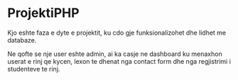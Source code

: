 # ProjektiPHP

Kjo eshte faza e dyte e projektit, ku cdo gje funksionalizohet dhe lidhet me databaze.

Ne qofte se nje user eshte admin, ai ka casje ne dashboard ku menaxhon userat e rinj qe kycen, lexon te dhenat nga contact form dhe nga regjistrimi i studenteve te rinj.
